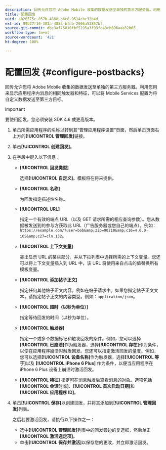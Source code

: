 ```yaml
---
description: 回传允许您将 Adobe Mobile 收集的数据发送至单独的第三方服务器。利用您用来显示应用程序内消息的相同触发器和特征，可以将 Mobile Services 配置为将自定义数据发送至第三方目标。
title: 配置回发
uuid: a026575c-057b-4868-b6c8-9514cbc32b4d
exl-id: 99b27f16-303a-4853-bfdb-2066a53867bf
source-git-commit: dbe3af75010fbf5195a3f93fc43cb696aaa32b65
workflow-type: tm+mt
source-wordcount: '421'
ht-degree: 100%

---
```


# 配置回发 {#configure-postbacks}

回传允许您将 Adobe Mobile 收集的数据发送至单独的第三方服务器。利用您用来显示应用程序内消息的相同触发器和特征，可以将 Mobile Services 配置为将自定义数据发送至第三方目标。

>[!IMPORTANT]
>
>要使用回发，您必须安装 SDK 4.6 或更高版本。

1. 单击所需应用程序的名称以转到其“管理应用程序设置”页面，然后单击页面右上方的&#x200B;**[!UICONTROL 管理回发]**&#x200B;链接。
2. 单击&#x200B;**[!UICONTROL 创建回发]**。
3. 在字段中键入以下信息：

   * **[!UICONTROL 回发类型]**

      选择&#x200B;**[!UICONTROL 自定义]**。模板将在将来提供。

   * **[!UICONTROL 名称]**

      为回发指定描述性名称。

   * **[!UICONTROL URL]**

      指定一个有效的端点 URL（以及 GET 请求所需的相应查询参数）。您从数据被发送到的参与方获取此 URL（广告服务器或您自己的端点）。例如：`https://example.com/?user=bob&amp;zip=90210&amp;c16=4.6.0-iOS&amp;c27=cln,132`。

   * **[!UICONTROL 上下文变量]**

      突出显示 URL 的某些部分，并从下拉列表中选择所需的上下文变量。您还可以将上下文变量插入到 URL 中，该 URL 将使用来自点击的值替换所有模板变量。

   * **[!UICONTROL 添加帖子正文]**

      指定任何其他帖子正文内容，例如在帖子请求中。如果您指定帖子正文文本，请指定帖子正文的内容类型。例如：`application/json`。

   * **[!UICONTROL 超时（以秒为单位）]**

      指定等待回发的时间（以秒为单位）。

   * **[!UICONTROL 触发器]**

      指定一个或多个数据标记和触发回发的条件。例如，您可以选择&#x200B;**[!UICONTROL 已崩溃]**&#x200B;作为触发器，选择&#x200B;**[!UICONTROL 存在]**&#x200B;作为条件，以便在应用程序崩溃时触发回发。您还可以指定激活回发的量度。例如，您可以选择&#x200B;**[!UICONTROL 设备名称]**&#x200B;作为触发器，选择&#x200B;**[!UICONTROL 等于]**&#x200B;以及 **[!UICONTROL iPhone 6 Plus]** 作为条件，以便当应用程序在 iPhone 6 Plus 设备上崩溃时激活回发。

   * **[!UICONTROL 特征]**
   指定可在消息触发后查看消息的对象。选项包括&#x200B;**[!UICONTROL 会话时长]**、**[!UICONTROL 首次启动日期]**&#x200B;和&#x200B;**[!UICONTROL 应用程序 ID]**。

4. 单击&#x200B;**[!UICONTROL 保存]**&#x200B;以创建回发，并将其添加到&#x200B;**[!UICONTROL 管理回发]**&#x200B;列表。

   之后若要激活回发，请执行以下操作之一：

   * 选中&#x200B;**[!UICONTROL 管理回发]**&#x200B;列表中的回发旁边的复选框，然后单击&#x200B;**[!UICONTROL 激活选定项]**。
   * 单击&#x200B;**[!UICONTROL 保存并激活]**&#x200B;以保存您的更改，并立即激活回发。
